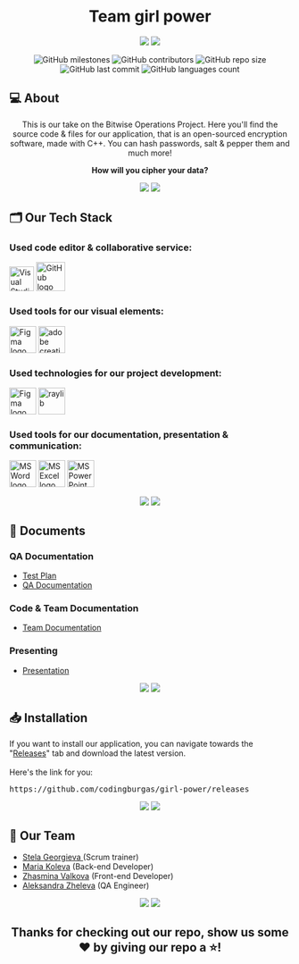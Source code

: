 <h1 align="center">Team girl power</h1>

<p align="center">
    <img src="https://media.discordapp.net/attachments/984532014214561802/1090109968117665792/banner-dark.jpg?width=1988&height=1118#gh-dark-mode-only"/>
    <img src="https://media.discordapp.net/attachments/984532014214561802/1090109989579935774/banner-light.jpg?width=1988&height=1118#gh-light-mode-only"/>
</p>

<p align = "center">
    <img alt="GitHub milestones" src="https://img.shields.io/github/milestones/all/codingburgas/girl-power?style=flat-square">
    <img alt="GitHub contributors" src="https://img.shields.io/github/contributors/codingburgas/girl-power?style=flat-square">
    <img alt="GitHub repo size" src="https://img.shields.io/github/repo-size/codingburgas/girl-power?style=flat-square">
    <img alt="GitHub last commit" src="https://img.shields.io/github/last-commit/codingburgas/girl-power?style=flat-square">
    <img alt="GitHub languages count"src="https://img.shields.io/github/languages/count/codingburgas/girl-power?style=flat-square">
<br>

## 💻 About
<p align="center">This is our take on the Bitwise Operations Project. Here you'll find the source code & files for our application, that is an open-sourced encryption software, made with C++. You can hash passwords, salt & pepper them and much more!</p>
<p align="center"><b>How will you cipher your data?</b></p>

<p align="center">
    <img src="https://cdn.discordapp.com/attachments/884052584762077245/1090112430023123015/line-dark.png#gh-dark-mode-only"/>
    <img src="https://cdn.discordapp.com/attachments/884052584762077245/1090112461216157726/line-light.png#gh-light-mode-only"/>
</p>

## 🗂️ Our Tech Stack
### Used code editor & collaborative service:
<p align="left">
    <a href="https://visualstudio.microsoft.com/vs/"><img src="https://upload.wikimedia.org/wikipedia/commons/thumb/5/59/Visual_Studio_Icon_2019.svg/1030px-Visual_Studio_Icon_2019.svg.png" alt="Visual Studio 2022 logo" width=44px /></a>
    <a href="https://github.com/"><img src="https://img.icons8.com/nolan/344/github.png" alt="GitHub logo" width=52px /></a>
</p>

### Used tools for our visual elements:
<p align="left">
    <a href="https://www.figma.com/"><img src="https://img.icons8.com/color/344/figma--v1.png" alt="Figma logo" width=48px/></a>
    <a href="https://www.adobe.com/creativecloud.html"><img src="https://www.adobe.com/content/dam/shared/images/product-icons/svg/creative-cloud.svg" alt="adobe creative cloud" width=48px /></a>
</p>

### Used technologies for our project development:
<p align="left">
    <a href="https://www.cplusplus.com/"><img src="https://www.rockodilegames.com/wp-content/uploads/2018/09/c-plus-plus-logo.png" alt="Figma logo" width=48px/></a>
    <a href="https://www.raylib.com/"><img src="https://upload.wikimedia.org/wikipedia/commons/f/f4/Raylib_logo.png" alt="raylib" width=48px /></a>
</p>

### Used tools for our documentation, presentation & communication:
<p align="left">
    <a href="https://www.microsoft.com/en-ww/microsoft-365/word"><img src="https://img.icons8.com/color/344/ms-word.png" alt="MS Word logo" width=48px /></a>
    <a href="https://www.microsoft.com/en-ww/microsoft-365/excel"><img src="https://img.icons8.com/color/344/ms-excel.png" alt="MS Excel logo" width=48px /></a>
    <a href="https://www.microsoft.com/en-ww/microsoft-365/powerpoint"><img src="https://img.icons8.com/color/344/ms-powerpoint.png" alt="MS PowerPoint logo" width=48px /></a>
</p>

<p align="center">
    <img src="https://cdn.discordapp.com/attachments/884052584762077245/1090112430023123015/line-dark.png#gh-dark-mode-only"/>
    <img src="https://cdn.discordapp.com/attachments/884052584762077245/1090112461216157726/line-light.png#gh-light-mode-only"/>
</p>


## 📄 Documents
### QA Documentation
  - [Test Plan]()
  - [QA Documentation](https://codingburgas-my.sharepoint.com/:x:/g/personal/spgeorgieva21_codingburgas_bg/EZW4ak2i-9FHkEcpO2W3zQgBU1MVSLZv9wNohYQfajegjw?e=hPzEbE)

### Code & Team Documentation
  - [Team Documentation](https://codingburgas-my.sharepoint.com/:w:/g/personal/amzheleva21_codingburgas_bg/EXKtqGgx3-lGq7T4YpYrwD8BAx8UfXNTP4Go88fZZ2YsLQ?e=pG73Eo)

### Presenting
  - [Presentation](https://codingburgas-my.sharepoint.com/:p:/g/personal/spgeorgieva21_codingburgas_bg/EaoK52xxEsFCo5EHc61fgZYBsPQzItiCUgBrIx8yRhgs6A)

<p align="center">
    <img src="https://cdn.discordapp.com/attachments/884052584762077245/1090112430023123015/line-dark.png#gh-dark-mode-only"/>
    <img src="https://cdn.discordapp.com/attachments/884052584762077245/1090112461216157726/line-light.png#gh-light-mode-only"/>
</p>

## 📥 Installation

If you want to install our application, you can navigate towards the "<a href="https://github.com/codingburgas/girl-power/releases">Releases</a>" tab and download the latest version. <br><br>
Here's the link for you:
<pre>https://github.com/codingburgas/girl-power/releases</pre>

<p align="center">
    <img src="https://cdn.discordapp.com/attachments/884052584762077245/1090112430023123015/line-dark.png#gh-dark-mode-only"/>
    <img src="https://cdn.discordapp.com/attachments/884052584762077245/1090112461216157726/line-light.png#gh-light-mode-only"/>
</p>

## 🧒 Our Team

- <a href = "https://github.com/SPGeorgieva21">Stela Georgieva </a> (Scrum trainer)
- <a href = "https://github.com/MVKoleva21">Maria Koleva</a> (Back-end Developer)
- <a href = "https://github.com/ZIValkova21">Zhasmina Valkova</a> (Front-end Developer)
- <a href = "https://github.com/AMZheleva21">Aleksandra Zheleva</a> (QA Engineer)

<p align="center">
    <img src="https://cdn.discordapp.com/attachments/884052584762077245/1090112430023123015/line-dark.png#gh-dark-mode-only"/>
    <img src="https://cdn.discordapp.com/attachments/884052584762077245/1090112461216157726/line-light.png#gh-light-mode-only"/>
</p>

## <p align="center">Thanks for checking out our repo, show us some ❤️ by giving our repo a ⭐️!</p>
